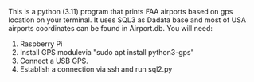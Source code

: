 

This is a python (3.11) program that prints FAA airports based on gps location on your terminal. It uses SQL3 as Dadata base and most of USA airports coordinates can be found in Airport.db. You will need:
  1) Raspberry Pi 
  2) Install GPS modulevia "sudo apt install python3-gps"
  3) Connect a USB GPS.
  4) Establish a connection via ssh and run sql2.py
